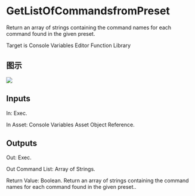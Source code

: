 # GetListOfCommandsfromPreset

Return an array of strings containing the command names for each command found in the given preset.

Target is Console Variables Editor Function Library

## 图示

![]($-20221218-18300172.png)

## Inputs

In: Exec.

In Asset: Console Variables Asset Object Reference.  

## Outputs

Out: Exec.

Out Command List: Array of Strings.

Return Value: Boolean. Return an array of strings containing the command names for each command found in the given preset..

